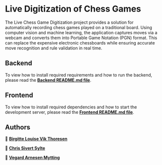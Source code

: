 # Live Digitization of Chess Games

The Live Chess Game Digitization project provides a solution for automatically recording chess games played on a traditional board. Using computer vision and machine learning, the application captures moves via a webcam and converts them into Portable Game Notation (PGN) format. This can replace the expensive electronic chessboards while ensuring accurate move recognition and rule validation in real time.

## Backend

To view how to install required requirements and how to run the backend, please read the [**Backend README.md file**](/backend/README.md "Backend README.md file").

## Frontend

To view how to install required dependencies and how to start the development server, please read the [**Frontend README.md file**](/frontend/README.md "Frontend README.md file").

## Authors

👤 [**Birgitte Louise Vik Thoresen**](https://github.com/birgilv)

👤 [**Chris Sivert Sylte**](https://github.com/Chrissivert)

👤 [**Vegard Arnesen Mytting**](https://github.com/VegardMytting)
